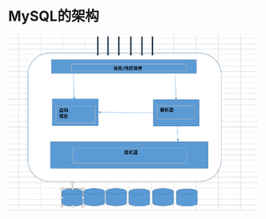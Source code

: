 # MySQL的架构
![拓扑图](https://github.com/chenanddom/HighPerformanceMySQL/blob/master/images/%E6%95%B0%E6%8D%AE%E5%BA%93%E6%9E%B6%E6%9E%84.PNG?raw=true)
